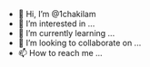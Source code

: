 - 👋 Hi, I’m @1chakilam
- 👀 I’m interested in ...
- 🌱 I’m currently learning ...
- 💞️ I’m looking to collaborate on ...
- 📫 How to reach me ...

<!---
1chakilam/1chakilam is a ✨ special ✨ repository because its `README.md` (this file) appears on your GitHub profile.
You can click the Preview link to take a look at your changes.
--->
